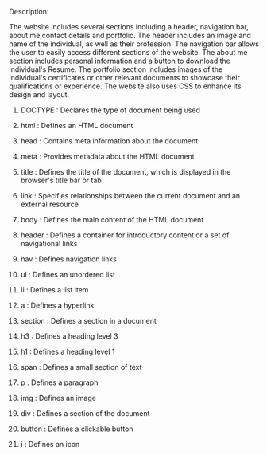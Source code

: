 Description:
  
The website includes several sections including a header, navigation bar, about me,contact details and portfolio. The header includes an image and name of the individual, as well as their profession. The navigation bar allows the user to easily access different sections of the website. The about me section includes personal information and a button to download the individual's Resume. The portfolio section includes images of the individual's certificates or other relevant documents to showcase their qualifications or experience. The website also uses CSS to enhance its design and layout.

1. DOCTYPE : Declares the type of document being used 

2. html : Defines an HTML document

3. head : Contains meta information about the document
  
4. meta : Provides metadata about the HTML document
  
5. title  : Defines the title of the document, which is displayed in the browser's title bar or tab
  
6. link : Specifies relationships between the current document and an external resource
  
7. body : Defines the main content of the HTML document
  
8. header : Defines a container for introductory content or a set of navigational links
  
9. nav : Defines navigation links
  
10. ul : Defines an unordered list
  
11. li : Defines a list item
  
12. a : Defines a hyperlink
  
13. section : Defines a section in a document
  
14. h3 : Defines a heading level 3
  
15. h1 : Defines a heading level 1
  
16. span : Defines a small section of text
  
17. p : Defines a paragraph
  
18. img : Defines an image
  
19. div : Defines a section of the document
  
20. button : Defines a clickable button
  
21. i : Defines an icon
  
